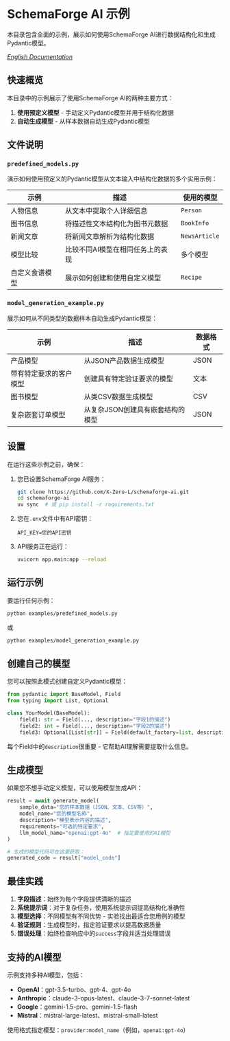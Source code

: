 # SchemaForge AI 示例

本目录包含全面的示例，展示如何使用SchemaForge AI进行数据结构化和生成Pydantic模型。

*[English Documentation](README.md)*

## 快速概览

本目录中的示例展示了使用SchemaForge AI的两种主要方式：

1. **使用预定义模型** - 手动定义Pydantic模型并用于结构化数据
2. **自动生成模型** - 从样本数据自动生成Pydantic模型

## 文件说明

### `predefined_models.py`

演示如何使用预定义的Pydantic模型从文本输入中结构化数据的多个实用示例：

| 示例                      | 描述                                   | 使用的模型      |
|--------------------------|----------------------------------------|----------------|
| 人物信息                  | 从文本中提取个人详细信息                 | `Person`       |
| 图书信息                  | 将描述性文本结构化为图书元数据           | `BookInfo`     |
| 新闻文章                  | 将新闻文章解析为结构化数据               | `NewsArticle`  |
| 模型比较                  | 比较不同AI模型在相同任务上的表现         | 多个模型        |
| 自定义食谱模型            | 展示如何创建和使用自定义模型             | `Recipe`       |

### `model_generation_example.py`

展示如何从不同类型的数据样本自动生成Pydantic模型：

| 示例                        | 描述                                     | 数据格式 |
|----------------------------|------------------------------------------|---------|
| 产品模型                    | 从JSON产品数据生成模型                    | JSON    |
| 带有特定要求的客户模型      | 创建具有特定验证要求的模型                | 文本     |
| 图书模型                    | 从类CSV数据生成模型                       | CSV     |
| 复杂嵌套订单模型            | 从复杂JSON创建具有嵌套结构的模型          | JSON    |

## 设置

在运行这些示例之前，确保：

1. 您已设置SchemaForge AI服务：
   ```bash
   git clone https://github.com/X-Zero-L/schemaforge-ai.git
   cd schemaforge-ai
   uv sync  # 或 pip install -r requirements.txt
   ```

2. 您在`.env`文件中有API密钥：
   ```
   API_KEY=您的API密钥
   ```

3. API服务正在运行：
   ```bash
   uvicorn app.main:app --reload
   ```

## 运行示例

要运行任何示例：

```bash
python examples/predefined_models.py
```

或

```bash
python examples/model_generation_example.py
```

## 创建自己的模型

您可以按照此模式创建自定义Pydantic模型：

```python
from pydantic import BaseModel, Field
from typing import List, Optional

class YourModel(BaseModel):
    field1: str = Field(..., description="字段1的描述")
    field2: int = Field(..., description="字段2的描述")
    field3: Optional[List[str]] = Field(default_factory=list, description="字段3的描述")
```

每个Field中的`description`很重要 - 它帮助AI理解需要提取什么信息。

## 生成模型

如果您不想手动定义模型，可以使用模型生成API：

```python
result = await generate_model(
    sample_data="您的样本数据（JSON、文本、CSV等）",
    model_name="您的模型名称",
    description="模型表示内容的描述",
    requirements="可选的特定要求",
    llm_model_name="openai:gpt-4o"  # 指定要使用的AI模型
)

# 生成的模型代码可在这里获取：
generated_code = result["model_code"]
```

## 最佳实践

1. **字段描述**：始终为每个字段提供清晰的描述
2. **系统提示词**：对于复杂任务，使用系统提示词提高结构化准确性
3. **模型选择**：不同模型有不同优势 - 实验找出最适合您用例的模型
4. **验证规则**：生成模型时，指定验证要求以提高数据质量
5. **错误处理**：始终检查响应中的`success`字段并适当处理错误

## 支持的AI模型

示例支持多种AI模型，包括：

- **OpenAI**：gpt-3.5-turbo、gpt-4、gpt-4o
- **Anthropic**：claude-3-opus-latest、claude-3-7-sonnet-latest
- **Google**：gemini-1.5-pro、gemini-1.5-flash
- **Mistral**：mistral-large-latest、mistral-small-latest

使用格式指定模型：`provider:model_name`（例如，`openai:gpt-4o`） 